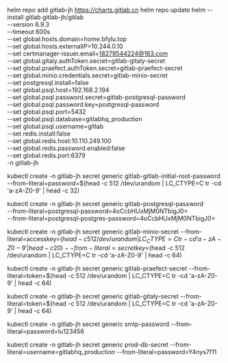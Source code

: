 helm repo add gitlab-jh https://charts.gitlab.cn
helm repo update
helm --install gitlab gitlab-jh/gitlab \
--version 6.9.3 \
--timeout 600s \
--set global.hosts.domain=home.bfylu.top \
--set global.hosts.externalIP=10.244.0.10 \
--set certmanager-issuer.email=18279544224@163.com \
--set global.gitaly.authToken.secret=gitlab-gitaly-secret\
--set global.praefect.authToken.secret=gitlab-praefect-secret \
--set global.minio.credentials.secret=gitlab-minio-secret \
--set postgresql.install=false \
--set global.psql.host=192.168.2.194 \
--set global.psql.password.secret=gitlab-postgresql-password \
--set global.psql.password.key=postgresql-password \
--set global.psql.port=5432 \
--set global.psql.database=gitlabhq_production \
--set global.psql.username=gitlab \
--set redis.install:false \
--set global.redis.host:10.110.249.100 \
--set global.redis.password.enabled:false \
--set global.redis.port:6379 \
-n gitlab-jh




kubectl create -n gitlab-jh secret generic gitlab-gitlab-initial-root-password --from-literal=password=$(head -c 512 /dev/urandom | LC_CTYPE=C tr -cd 'a-zA-Z0-9' | head -c 32)

kubectl create -n gitlab-jh secret generic gitlab-postgresql-password \
--from-literal=postgresql-password=4oCcbHUxMjM0NTbigJ0=\
--from-literal=postgresql-postgres-password=4oCcbHUxMjM0NTbigJ0=

kubectl create -n gitlab-jh secret generic gitlab-minio-secret --from-literal=accesskey=$(head -c 512 /dev/urandom | LC_CTYPE=C tr -cd 'a-zA-Z0-9' | head -c 20) --from-literal=secretkey=$(head -c 512 /dev/urandom | LC_CTYPE=C tr -cd 'a-zA-Z0-9' | head -c 64)

kubectl create -n gitlab-jh secret generic gitlab-praefect-secret --from-literal=token=$(head -c 512 /dev/urandom | LC_CTYPE=C tr -cd 'a-zA-Z0-9' | head -c 64)

kubectl create -n gitlab-jh secret generic gitlab-gitaly-secret --from-literal=token=$(head -c 512 /dev/urandom | LC_CTYPE=C tr -cd 'a-zA-Z0-9' | head -c 64)

kubectl create -n gitlab-jh secret generic smtp-password --from-literal=password=lu123456

kubectl create -n gitlab-jh secret generic prod-db-secret --from-literal=username=gitlabhq_production --from-literal=password=Y4nys7f11

